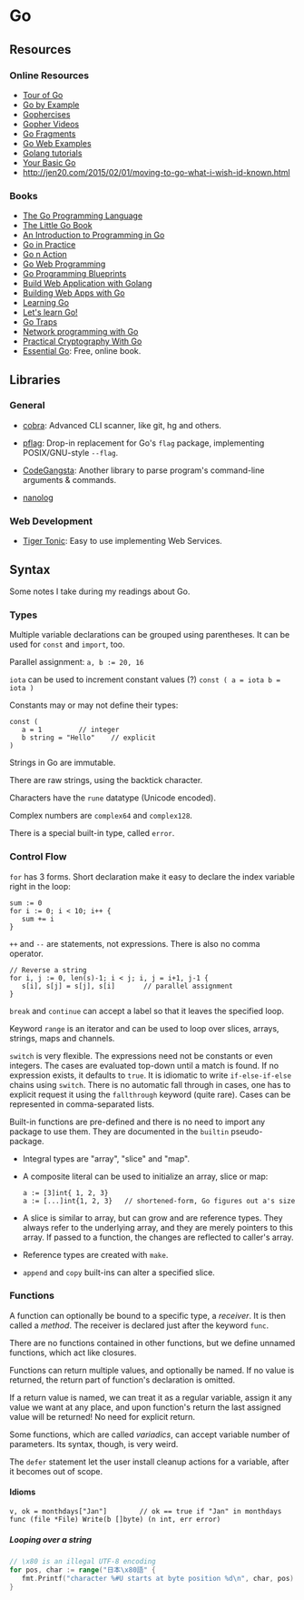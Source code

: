 Go
==

Resources
---------

### Online Resources

 - [Tour of Go](https://tour.golang.org/)
 - [Go by Example](https://gobyexample.com/)
 - [Gophercises](https://gophercises.com/)
 - [Gopher Videos](http://gophervids.appspot.com/)
 - [Go Fragments](http://www.gofragments.net/)
 - [Go Web Examples](https://gowebexamples.github.io/)
 - [Golang tutorials](https://golangbot.com/)
 - [Your Basic Go](http://yourbasic.org/golang/)
 - <http://jen20.com/2015/02/01/moving-to-go-what-i-wish-id-known.html>


### Books

 - [The Go Programming Language](https://www.gopl.io/)
 - [The Little Go Book](http://openmymind.net/The-Little-Go-Book/)
 - [An Introduction to Programming in Go](http://www.golang-book.com/books/intro)
 - [Go in Practice](https://www.manning.com/books/go-in-practice)
 - [Go n Action](https://www.manning.com/books/go-in-action)
 - [Go Web Programming](https://www.manning.com/books/go-web-programming)
 - [Go Programming Blueprints](https://www.packtpub.com/eu/application-development/go-programming-blueprints-second-edition)
 - [Build Web Application with Golang](https://astaxie.gitbooks.io/build-web-application-with-golang/)
 - [Building Web Apps with Go](https://codegangsta.gitbooks.io/building-web-apps-with-go/)
 - [Learning Go](https://miek.nl/go/)
 - [Let's learn Go!](http://go-book.appspot.com/)
 - [Go Traps](https://go-traps.appspot.com/)
 - [Network programming with Go](https://jan.newmarch.name/go/)
 - [Practical Cryptography With Go](https://leanpub.com/gocrypto/)
 - [Essential Go](https://www.programming-books.io/essential/go/):
   Free, online book.


## Libraries

### General

 - [cobra](https://github.com/spf13/cobra):
   Advanced CLI scanner, like git, hg and others.

 - [pflag](https://github.com/ogier/pflag):
   Drop-in replacement for Go's `flag` package,
   implementing POSIX/GNU-style `--flag`.

 - [CodeGangsta](https://github.com/codegangsta/cli):
   Another library to parse program's command-line arguments & commands.

 - [nanolog](https://github.com/ScottMansfield/nanolog)

### Web Development

 - [Tiger Tonic](https://github.com/rcrowley/go-tigertonic):
 Easy to use implementing Web Services.


## Syntax

Some notes I take during my readings about Go.

### Types

Multiple variable declarations can be grouped using parentheses.
It can be used for `const` and `import`, too.

Parallel assignment: `a, b := 20, 16`

`iota` can be used to increment constant values (?)
    ```
    const (
      a = iota
      b = iota
    )
    ```

Constants may or may not define their types:
   ```
   const (
      a = 1			// integer
      b string = "Hello"	// explicit
   )
   ```

Strings in Go are immutable.

There are raw strings, using the backtick character.

Characters have the `rune` datatype (Unicode encoded).

Complex numbers are `complex64` and `complex128`.

There is a special built-in type, called `error`.

### Control Flow

`for` has 3 forms.  Short declaration make it easy to declare the index variable
right in the loop:
   ```
   sum := 0
   for i := 0; i < 10; i++ {
      sum += i
   }
   ```

`++` and `--` are statements, not expressions.  There is also no comma operator.
   ```
   // Reverse a string
   for i, j := 0, len(s)-1; i < j; i, j = i+1, j-1 {
      s[i], s[j] = s[j], s[i]		// parallel assignment
   }
   ```

`break` and `continue` can accept a label so that it leaves the specified loop.

Keyword `range` is an iterator and can be used to loop over slices, arrays,
strings, maps and channels.

`switch` is very flexible.  The expressions need not be constants or even integers.
The cases are evaluated top-down until a match is found.  If no expression exists,
it defaults to `true`.  It is idiomatic to write `if-else-if-else` chains using
`switch`.  There is no automatic fall through in cases, one has to explicit
request it using the `fallthrough` keyword (quite rare).  Cases can be represented
in comma-separated lists.

Built-in functions are pre-defined and there is no need to import any package
to use them.  They are documented in the `builtin` pseudo-package.

 - Integral types are "array", "slice" and "map".

 - A composite literal can be used to initialize an array, slice or map:
   ```
   a := [3]int{ 1, 2, 3}
   a := [...]int{1, 2, 3}	// shortened-form, Go figures out a's size
   ```

 - A slice is similar to array, but can grow and are reference types.
   They always refer to the underlying array, and they are merely pointers to
   this array.  If passed to a function, the changes are reflected to caller's
   array.

 - Reference types are created with `make`.

 - `append` and `copy` built-ins can alter a specified slice.

### Functions

A function can optionally be bound to a specific type, a *receiver*.
It is then called a *method*.  The receiver is declared just after
the keyword `func`.

There are no functions contained in other functions, but we define
unnamed functions, which act like closures.

Functions can return multiple values, and optionally be named.
If no value is returned, the return part of function's declaration
is omitted.

If a return value is named, we can treat it as a regular variable,
assign it any value we want at any place, and upon function's return
the last assigned value will be returned!  No need for explicit return.

Some functions, which are called *variadics*, can accept variable
number of parameters.  Its syntax, though, is very weird.

The `defer` statement let the user install cleanup actions for a
variable, after it becomes out of scope.


#### Idioms

    v, ok = monthdays["Jan"]		// ok == true if "Jan" in monthdays
    func (file *File) Write(b []byte) (n int, err error)

##### Looping over a string

```go
// \x80 is an illegal UTF-8 encoding
for pos, char := range("日本\x80語" {
   fmt.Printf("character %#U starts at byte position %d\n", char, pos)
}
```
